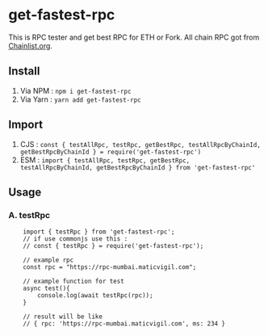 # get-fastest-rpc
This is RPC tester and get best RPC for ETH or Fork. All chain RPC got from [Chainlist.org](https://chainlist.org/).

## Install
1. Via NPM : `npm i get-fastest-rpc`
2. Via Yarn : `yarn add get-fastest-rpc`

## Import
1. CJS : `const { testAllRpc, testRpc, getBestRpc, testAllRpcByChainId, getBestRpcByChainId } = require('get-fastest-rpc')`
2. ESM : `import { testAllRpc, testRpc, getBestRpc, testAllRpcByChainId, getBestRpcByChainId } from 'get-fastest-rpc'`

## Usage
### A. testRpc
```
    import { testRpc } from 'get-fastest-rpc';
    // if use commonjs use this :
    // const { testRpc } = require('get-fastest-rpc');

    // example rpc
    const rpc = "https://rpc-mumbai.maticvigil.com";

    // example function for test
    async test(){
        console.log(await testRpc(rpc));
    }

    // result will be like
    // { rpc: 'https://rpc-mumbai.maticvigil.com', ms: 234 }
```